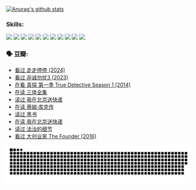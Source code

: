 
[![Anurag's github stats](https://github-readme-stats.vercel.app/api?username=w940853815)](https://github.com/anuraghazra/github-readme-stats)

### Skills:

<code><img height="32" src="https://cdn.jsdelivr.net/npm/simple-icons@v5/icons/python.svg"></code>
<code><img height="32" src="https://cdn.jsdelivr.net/npm/simple-icons@v5/icons/javascript.svg"></code>
<code><img height="32" src="https://cdn.jsdelivr.net/npm/simple-icons@v5/icons/django.svg"></code>
<code><img height="32" src="https://cdn.jsdelivr.net/npm/simple-icons@v5/icons/flask.svg"></code>
<code><img height="32" src="https://cdn.jsdelivr.net/npm/simple-icons@v5/icons/vuetify.svg"></code>
<code><img height="32" src="https://cdn.jsdelivr.net/npm/simple-icons@v5/icons/git.svg"></code>
<code><img height="32" src="https://cdn.jsdelivr.net/npm/simple-icons@v5/icons/docker.svg"></code>
<code><img height="32" src="https://cdn.jsdelivr.net/npm/simple-icons@v5/icons/postgresql.svg"></code>
<code><img height="32" src="https://cdn.jsdelivr.net/npm/simple-icons@v5/icons/elasticsearch.svg"></code>
<code><img height="32" src="https://cdn.jsdelivr.net/npm/simple-icons@v5/icons/macos.svg"></code>
<code><img height="32" src="https://cdn.jsdelivr.net/npm/simple-icons@v5/icons/linux.svg"></code>

### 🗣 豆瓣:

<!-- DOUBAN-ACTIVITIES:START -->
- [看过 走走停停‎ (2024)](https://www.douban.com/people/136069238/status/4684430230/?_i=23984105)
- [看过 非诚勿扰3‎ (2023)](https://www.douban.com/people/136069238/status/4676324100/?_i=23984105)
- [在看 真探 第一季 True Detective Season 1‎ (2014)](https://www.douban.com/people/136069238/status/4673382852/?_i=23984105)
- [在读 三体全集](https://www.douban.com/people/136069238/status/4672842521/?_i=23984105)
- [读过 我在北京送快递](https://www.douban.com/people/136069238/status/4672842036/?_i=23984105)
- [在读 蒂姆·库克传](https://www.douban.com/people/136069238/status/4663517053/?_i=23984105)
- [读过 黑书](https://www.douban.com/people/136069238/status/4663516022/?_i=23984105)
- [在读 我在北京送快递](https://www.douban.com/people/136069238/status/4658098365/?_i=23984105)
- [读过 法治的细节](https://www.douban.com/people/136069238/status/4657347558/?_i=23984105)
- [看过 大创业家 The Founder‎ (2016)](https://www.douban.com/people/136069238/status/4649667693/?_i=23984105)
<!-- DOUBAN-ACTIVITIES:END -->


![Snake animation](https://raw.githubusercontent.com/w940853815/w940853815/output/github-contribution-grid-snake.svg)

<!--
**w940853815/w940853815** is a ✨ _special_ ✨ repository because its `README.md` (this file) appears on your GitHub profile.

Here are some ideas to get you started:

- 🔭 I’m currently working on ...
- 🌱 I’m currently learning ...
- 👯 I’m looking to collaborate on ...
- 🤔 I’m looking for help with ...
- 💬 Ask me about ...
- 📫 How to reach me: ...
- 😄 Pronouns: ...
- ⚡ Fun fact: ...
-->
